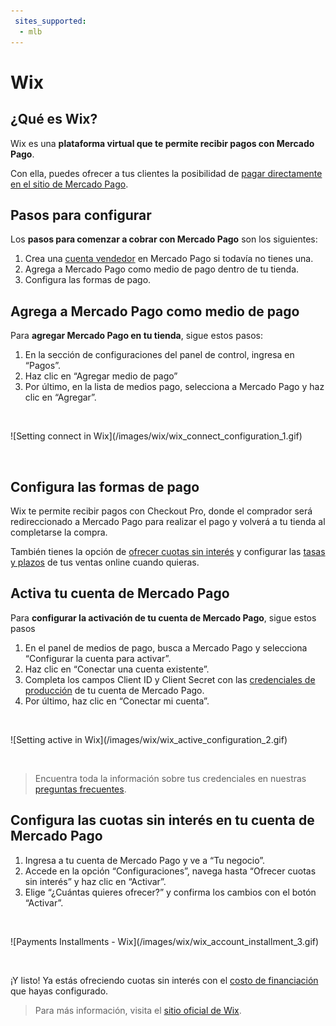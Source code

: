 ```yaml
---
 sites_supported:
  - mlb
---
```


# Wix

## ¿Qué es Wix?

Wix es una **plataforma virtual que te permite recibir pagos con Mercado Pago**.

Con ella, puedes ofrecer a tus clientes la posibilidad de [pagar directamente en el sitio de Mercado Pago](#bookmark_configura_las_formas_de_pago). 

## Pasos para configurar

Los **pasos para comenzar a cobrar con Mercado Pago** son los siguientes:

1. Crea una [cuenta vendedor](https://www.mercadopago[FAKER][URL][DOMAIN]/activities) en Mercado Pago si todavía no tienes una.
1. Agrega a Mercado Pago como medio de pago dentro de tu tienda.
1. Configura las formas de pago.

## Agrega a Mercado Pago como medio de pago

Para **agregar Mercado Pago en tu tienda**, sigue estos pasos:

1. En la sección de configuraciones del panel de control, ingresa en “Pagos”.
1. Haz clic en “Agregar medio de pago”
1. Por último, en la lista de medios pago, selecciona a Mercado Pago y haz clic en “Agregar”.

<p>&nbsp;</p>
    ![Setting connect in Wix](/images/wix/wix_connect_configuration_1.gif)
<p>&nbsp;</p>

## Configura las formas de pago

Wix te permite recibir pagos con Checkout Pro, donde el comprador será redireccionado a Mercado Pago para realizar el pago y volverá a tu tienda al completarse la compra.

También tienes la opción de [ofrecer cuotas sin interés](#bookmark_configura_las_cuotas_sin_interés_en_tu_cuenta_de_mercado_pago) y configurar las [tasas y plazos](https://www.mercadopago[FAKER][URL][DOMAIN]/settings/release-options/) de tus ventas online cuando quieras.

## Activa tu cuenta de Mercado Pago

Para **configurar la activación de tu cuenta de Mercado Pago**, sigue estos pasos

1. En el panel de medios de pago, busca a Mercado Pago y selecciona “Configurar la cuenta para activar”.
1. Haz clic en “Conectar una cuenta existente”.
1. Completa los campos Client ID y Client Secret con las [credenciales de producción]([FAKER][CREDENTIALS][URL]) de tu cuenta de Mercado Pago.
1. Por último, haz clic en “Conectar mi cuenta”.

<p>&nbsp;</p>
    ![Setting active in Wix](/images/wix/wix_active_configuration_2.gif)
<p>&nbsp;</p>

> Encuentra toda la información sobre tus credenciales en nuestras [preguntas frecuentes](https://www.mercadopago[FAKER][URL][DOMAIN]/developers/es/guides/faqs/credentials/).

## Configura las cuotas sin interés en tu cuenta de Mercado Pago

1. Ingresa a tu cuenta de Mercado Pago y ve a “Tu negocio”.
1. Accede en la opción “Configuraciones”, navega hasta “Ofrecer cuotas sin interés” y haz clic en “Activar”.
1. Elige “¿Cuántas quieres ofrecer?” y confirma los cambios con el botón “Activar”.

<p>&nbsp;</p>
    ![Payments Installments - Wix](/images/wix/wix_account_installment_3.gif)
<p>&nbsp;</p>

¡Y listo! Ya estás ofreciendo cuotas sin interés con el [costo de financiación](https://www.mercadopago.com.br/ajuda/_454) que hayas configurado.

<!-- -->
> Para más información, visita el [sitio oficial de Wix](https://pt.wix.com/ecommerce/loja-virtual).
